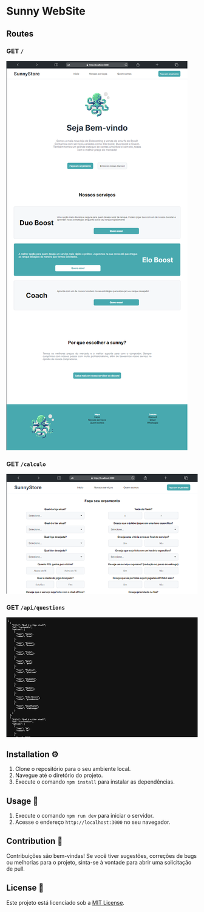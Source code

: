 # Sunny WebSite

## Routes

### GET `/`

![Home](./desktop.png)

### GET `/calculo`

![Calculo](./desktop-calculo.png)

### GET `/api/questions`

![Questions](./desktop-questions.png)

## Installation ⚙️

1. Clone o repositório para o seu ambiente local.
2. Navegue até o diretório do projeto.
3. Execute o comando `npm install` para instalar as dependências.

## Usage 🚀

1. Execute o comando `npm run dev` para iniciar o servidor.
2. Acesse o endereço `http://localhost:3000` no seu navegador.

## Contribution 🤝

Contribuições são bem-vindas! Se você tiver sugestões, correções de bugs ou melhorias para o projeto, sinta-se à vontade para abrir uma solicitação de pull.

## License 📄

Este projeto está licenciado sob a [MIT License](./LICENSE.md).
